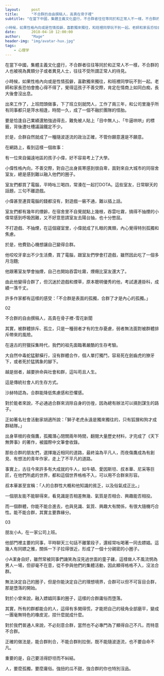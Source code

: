```yaml
---
layout:     post
title:      "不合群的自由撰稿人，高貴在骨子裡"
subtitle: "在當下中國，集體主義文化盛行，不合群者往往等同於和正常人不一樣，不合群的人也被視為異類分子或者異見人士，往往不受所謂正常人的待見。

小時候，如果性格內向或是性情孤僻，喜歡獨來獨往，和班裡同學玩不到一起。老師和家長恐怕會擔心得不得了，覺得這孩子不善交際，肯定在情商上如同白痴，長大後會沒出息。。"
date:       2018-04-10 12:00:00
author:     "Mage"
header-img: "img/avatar-hux.jpg"
tags:
    - 心理学
---
```



在當下中國，集體主義文化盛行，不合群者往往等同於和正常人不一樣，不合群的人也被視為異類分子或者異見人士，往往不受所謂正常人的待見。

小時候，如果性格內向或是性情孤僻，喜歡獨來獨往，和班裡同學玩不到一起。老師和家長恐怕會擔心得不得了，覺得這孩子不善交際，肯定在情商上如同白痴，長大後會沒出息。

出來工作了，上班悶頭做事，下了班立刻就閃人，工作了兩三年，和公司里幾乎所有同事都只是萍水相逢，時間一久，成了一個不融於團隊的怪胎。

要是恰逢自己業績還勉強過得去，難免被人貼上「目中無人」、「牛逼哄哄」的標籤，背後遭吐槽議論鐵定不少。

於是，合群自然就成了一種隨波逐流的政治正確，不管你願意還是不願意。

在網路上，看到這樣一個故事：

有一位來自偏遠地區的孩子小偉，好不容易考上了大學。

小偉性格內向，不善交際，對自己出身貧寒感到很自卑，面對來自大城市的同宿舍室友，總是感到難以融入他們的圈子。

室友們都買了電腦，平時吆三喝四，常湊在一起打DOTA。這些室友，日常聊天的話題，三句不離遊戲。

小偉甚至連買電腦的錢都沒有，對遊戲一竅不通，難以插上話。

室友們都有幾年的煙齡，在宿舍里不自覺就點上幾根，吞雲吐霧，搞得不抽煙的小偉常感到呼吸困難，又不好意思請室友去陽台抽，也十分憋屈。

不打遊戲、不抽煙，在這個寢室里，小偉就成了扎眼的異類，內心覺得特別孤獨和焦慮。

於是，他費勁心機想讓自己變得合群。

他咬咬牙拿出不少生活費，買了電腦，跟室友們學會打遊戲，雖然因此吃了一個多月泡麵;

他跟著室友學會抽煙，自己也開始吞雲吐霧，煙癮比室友還大了。

由此他變得合群了，但沉迷於遊戲和煙草，原本聰明優秀的他，考試連連掛科，成績一落千丈。

許多作家都有這樣的感受：「不合群是表面的孤獨，合群了才是內心的孤獨。」

02

不合群的自由撰稿人，高貴在骨子裡-雪花新聞

其實，被群體排斥、孤立，只是一種弱者才有的生存憂慮，弱者無法面對被群體排斥帶來的風險。

在遠古的狩獵採集時代，我們的祖先面臨著嚴酷的生存考驗。

大自然中毒蛇猛獸橫行，沒有群體合作，個人單打獨鬥，容易死在劍齒虎的獠牙下，或者死於猛獁象的腳下。


越是弱者，越要拚命與社會和群，這叫苟且人生。

這是傳統社會人的生存方式。

沙赫特認為，合群能降低焦慮感和恐懼感。

對於能者來說，不必通過合群來消除自身的彷徨，因為總有辦法可以搞到謀生的路子。

正如著名社會活動家胡適所說：「獅子老虎永遠是獨來獨往的，只有狐狸和狗才成群結隊。」

出身草根的夜傷鷹，孤獨潛心閉關兩年時間，翻閱大量歷史材料，才完成了《天下無弊事》的著作，被國際中文筆會收錄。

那些合群的朋友們，選擇幾近相同的道路，最終淪為平凡人，而夜傷鷹成為有創見、有想法的青年作家，走上了不平凡的道路。

事實上，古往今來許多有大成就的牛人，如牛頓、愛因斯坦、叔本華、尼采等巨匠，在他們所處的世界，都和這個世界格格不入，可以用不合群來形容。

叔本華甚至宣稱：「人的合群性大概和他知識的貧乏，以及俗氣成正比。」

一個朋友能不能聊得來，看見識是否相差無幾、氣質是否相合、興趣能否相投。

而一個群體，你能不能合進去，也與見識、氣質、興趣大有關係，有很大隨機巧合性。能不能合群，其實主要靠緣分。

03

朋友小A，在一家公司上班。

他部門裡主要的同事，平時聊天三句話不離葷段子，還經常吆喝著一同去嫖娼。這幾人有同嫖之雅，關係一下子拉得很近，形成了一個十分親密的小圈子。

小A潔身自好，雖然常被同事們譏笑為沒見過世面的童子雞，這樣做人不風流惘為男人一場，但卻毫不在意，從不參與他們的集體活動，因此顯得格格不入，沒法合群。

無法決定自己的圈子，但是你能決定自己的理想境界，合群可以但不可盲目合群，那是墮落的開始。

對於小曾來說，融入嫖娼同事的圈子，這樣的合群庸俗而墮落。

其實，所有的群都能合的人，這得有多閑得慌，才能把自己的稜角全部磨平，變成一團毫無特色的橡皮泥，捏什麼就成什麼。

對於我們普通人來說，不必刻意合群，當然也不必專門為了顯得自己不凡，而特意不合群。

正確的做法是，能合群則合，不能合群則拉倒，既不能隨波逐流，也不要自命不凡。

重要的是，自己要活得舒坦而不糾結。

人，要麼孤獨，要麼庸俗。強扭的瓜不甜，強合群的你也特別沒品。

